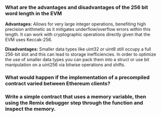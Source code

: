 ### What are the advantages and disadvantages of the 256 bit word length in the EVM ###

**Advantages:**
Allows for very large integer operations, benefiting high precision arithmetic as it mitigates underflow/overflow errors within this length.
It can work with cryptographic operations directly given that the EVM uses Keccak-256.

**Disadvantages:**
Smaller data types like uint32 or uint8 still occupy a full 256-bit slot and this can lead to storage inefficiencies. In order to optimize the use of smaller data types you can pack them into a struct or use bit manipulation on a uint256 via bitwise operations and shifts.


### What would happen if the implementation of a precompiled contract varied between Ethereum clients? ###


### Write a simple contract that uses a memory variable, then using the Remix debugger step through the function and inspect the memory. ###
